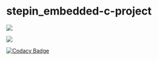 # stepin_embedded-c-project

![](https://www.code-inspector.com/project/28156/score/svg)


![](https://www.code-inspector.com/project/28156/status/svg)

[![Codacy Badge](https://app.codacy.com/project/badge/Grade/50b782bdf541482382746d0eaf686c3f)](https://www.codacy.com/gh/harithakalle/stepin_embedded-c-project/dashboard?utm_source=github.com&amp;utm_medium=referral&amp;utm_content=harithakalle/stepin_embedded-c-project&amp;utm_campaign=Badge_Grade)
